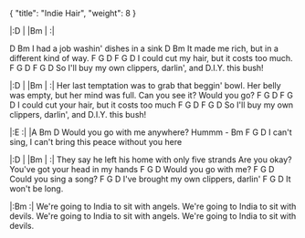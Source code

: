 {
  "title": "Indie Hair",
  "weight": 8
}

|:D   |     |Bm   |    :|

D           Bm
I had a job washin' dishes in a sink
D                         Bm
It made me rich, but in a different kind of way.
F       G      D    F       G         D
I could cut my hair, but it costs too much.
F       G          D                  F      G        D
So I'll buy my own clippers, darlin', and D.I.Y. this bush!

|:D   |     |Bm   |    :|
Her last temptation was to grab that beggin' bowl.
Her belly was empty, but her mind was full.
Can you see it?
Would you go?
F       G      D    F         G         D
I could cut your hair, but it costs too much
F       G          D                  F      G        D
So I'll buy my own clippers, darlin', and D.I.Y. this bush!

|:E   :|
|A
          Bm         D
Would you go with me anywhere? Hummm -
        Bm                                 F   G   D
I can't sing, I can't bring this peace without you here


|:D   |     |Bm   |    :|
They say he left his home with only five strands
Are you okay? You've got your head in my hands
F         G       D
Would you go with me?
F         G       D
Could you sing a song?
F    G                        D
I've brought my own clippers, darlin'
F   G       D
It won't be long.

|:Bm   :|
We're going to India to sit with angels.
We're going to India to sit with devils.
We're going to India to sit with angels.
We're going to India to sit with devils.

